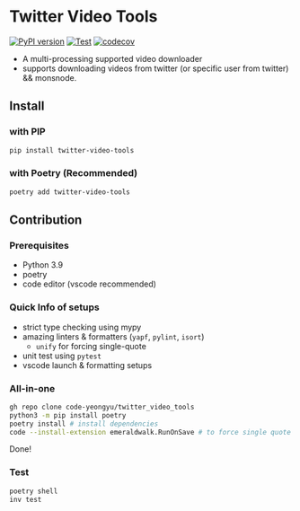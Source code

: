 # Twitter Video Tools
[![PyPI version](https://badge.fury.io/py/twitter-video-tools.svg)](https://badge.fury.io/py/twitter-video-tools)
[![Test](https://github.com/code-yeongyu/twitter_video_tools/actions/workflows/test.yaml/badge.svg?branch=master)](https://github.com/code-yeongyu/twitter_video_tools/actions/workflows/test.yaml)
[![codecov](https://codecov.io/gh/code-yeongyu/TwitterVideoTools/branch/master/graph/badge.svg?token=97K8BBWOH7)](https://codecov.io/gh/code-yeongyu/TwitterVideoTools)

- A multi-processing supported video downloader
- supports downloading videos from twitter (or specific user from twitter) && monsnode.

## Install

### with PIP

```sh
pip install twitter-video-tools
```

### with Poetry (Recommended)

```sh
poetry add twitter-video-tools
```

## Contribution

### Prerequisites

- Python 3.9
- poetry
- code editor (vscode recommended)

### Quick Info of setups

- strict type checking using mypy
- amazing linters & formatters (`yapf`, `pylint`, `isort`)
  - `unify` for forcing single-quote
- unit test using `pytest`
- vscode launch & formatting setups

### All-in-one

```sh
gh repo clone code-yeongyu/twitter_video_tools
python3 -m pip install poetry
poetry install # install dependencies
code --install-extension emeraldwalk.RunOnSave # to force single quote
```

Done!

### Test

```sh
poetry shell
inv test
```
